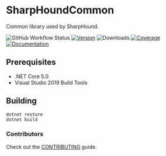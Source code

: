 # SharpHoundCommon
Common library used by SharpHound. 

![GitHub Workflow Status](https://img.shields.io/github/workflow/status/BloodHoundAD/SharpHoundCommon/Build)
[![Version](https://img.shields.io/nuget/v/SharpHoundCommon?label=version&logo=nuget)](https://www.nuget.org/packages/SharpHoundCommon)
![Downloads](https://img.shields.io/nuget/dt/SharpHoundCommon)
[![Coverage](https://bloodhoundad.github.io/SharpHoundCommon/coverage/report/badge_combined.svg)](https://bloodhoundad.github.io/SharpHoundCommon/coverage/report/index.html)
[![Documentation](https://img.shields.io/static/v1?label=&message=documentation&color=blue)](https://bloodhoundad.github.io/SharpHoundCommon/index.html)

## Prerequisites
* .NET Core 5.0
* Visual Studio 2019 Build Tools

## Building
```
dotnet restore
dotnet build
```

### Contributors

Check out the [CONTRIBUTING](./CONTRIBUTING.md) guide.
